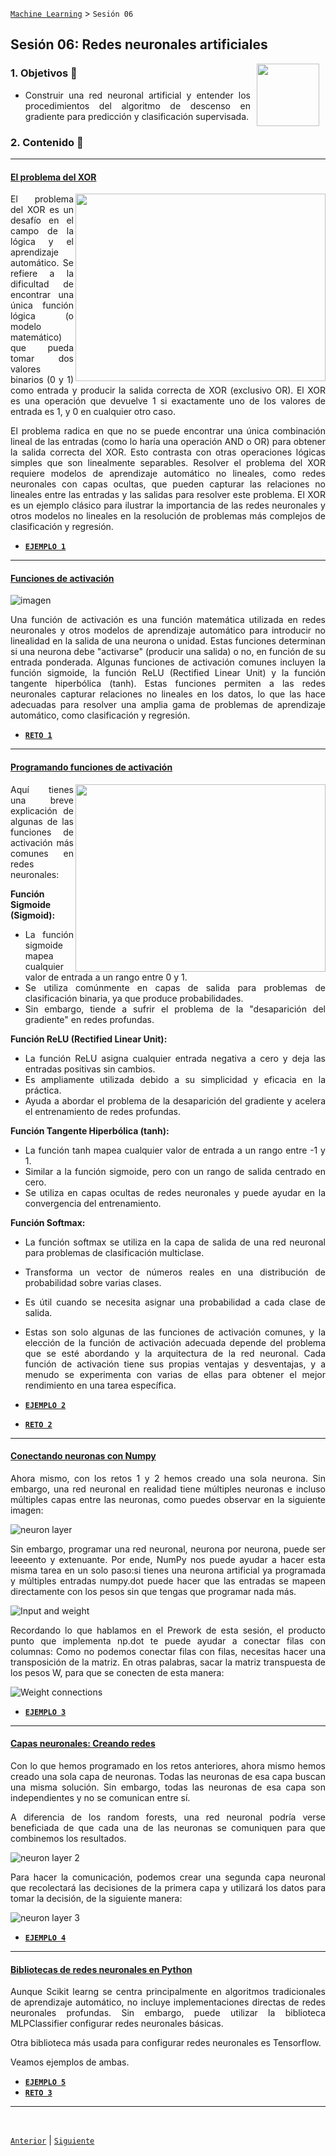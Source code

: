 [`Machine Learning`](../README.md) > `Sesión 06`

## Sesión 06: Redes neuronales artificiales

<img src="https://github.com/beduExpert/Introduccion-a-Bases-de-Datos-Diciembre-2020/raw/master/imagenes/pizarron.png" align="right" height="100" width="100" hspace="10">
<div style="text-align: justify;">

### 1. Objetivos :dart: 
- Construir una red neuronal artificial y entender los procedimientos del algoritmo de descenso en gradiente para predicción y clasificación supervisada.

### 2. Contenido :blue_book:

---
#### <ins>El problema del XOR</ins>
<img src="https://github.com/beduExpert/C1-Machine-Learning-2020/raw/master/Sesion-06/imgassets/xorcartesian.png" align="right" height="300" width="400">

El problema del XOR es un desafío en el campo de la lógica y el aprendizaje automático. Se refiere a la dificultad de encontrar una única función lógica (o modelo matemático) que pueda tomar dos valores binarios (0 y 1) como entrada y producir la salida correcta de XOR (exclusivo OR). El XOR es una operación que devuelve 1 si exactamente uno de los valores de entrada es 1, y 0 en cualquier otro caso.

El problema radica en que no se puede encontrar una única combinación lineal de las entradas (como lo haría una operación AND o OR) para obtener la salida correcta del XOR. Esto contrasta con otras operaciones lógicas simples que son linealmente separables. Resolver el problema del XOR requiere modelos de aprendizaje automático no lineales, como redes neuronales con capas ocultas, que pueden capturar las relaciones no lineales entre las entradas y las salidas para resolver este problema. El XOR es un ejemplo clásico para ilustrar la importancia de las redes neuronales y otros modelos no lineales en la resolución de problemas más complejos de clasificación y regresión.

- [**`EJEMPLO 1`**](Ejemplo01.ipynb)

---
#### <ins>Funciones de activación</ins>

![imagen](https://github.com/beduExpert/C1-Machine-Learning-2020/raw/master/Sesion-06/imgassets/artificialneuron1.png)

Una función de activación es una función matemática utilizada en redes neuronales y otros modelos de aprendizaje automático para introducir no linealidad en la salida de una neurona o unidad. Estas funciones determinan si una neurona debe "activarse" (producir una salida) o no, en función de su entrada ponderada. Algunas funciones de activación comunes incluyen la función sigmoide, la función ReLU (Rectified Linear Unit) y la función tangente hiperbólica (tanh). Estas funciones permiten a las redes neuronales capturar relaciones no lineales en los datos, lo que las hace adecuadas para resolver una amplia gama de problemas de aprendizaje automático, como clasificación y regresión.

- [**`RETO 1`**](Reto01.ipynb)

---
#### <ins>Programando funciones de activación</ins>
<img src="https://github.com/beduExpert/C1-Machine-Learning-2020/raw/master/Sesion-06/imgassets/sigmoidal.gif" align="right" height="300" width="400">

Aquí tienes una breve explicación de algunas de las funciones de activación más comunes en redes neuronales:

**Función Sigmoide (Sigmoid):**

- La función sigmoide mapea cualquier valor de entrada a un rango entre 0 y 1.
- Se utiliza comúnmente en capas de salida para problemas de clasificación binaria, ya que produce probabilidades.
- Sin embargo, tiende a sufrir el problema de la "desaparición del gradiente" en redes profundas.

**Función ReLU (Rectified Linear Unit):**

- La función ReLU asigna cualquier entrada negativa a cero y deja las entradas positivas sin cambios.
- Es ampliamente utilizada debido a su simplicidad y eficacia en la práctica.
- Ayuda a abordar el problema de la desaparición del gradiente y acelera el entrenamiento de redes profundas.

**Función Tangente Hiperbólica (tanh):**

- La función tanh mapea cualquier valor de entrada a un rango entre -1 y 1.
- Similar a la función sigmoide, pero con un rango de salida centrado en cero.
- Se utiliza en capas ocultas de redes neuronales y puede ayudar en la convergencia del entrenamiento.

**Función Softmax:**

- La función softmax se utiliza en la capa de salida de una red neuronal para problemas de clasificación multiclase.
- Transforma un vector de números reales en una distribución de probabilidad sobre varias clases.
- Es útil cuando se necesita asignar una probabilidad a cada clase de salida.
- Estas son solo algunas de las funciones de activación comunes, y la elección de la función de activación adecuada depende del problema que se esté abordando y la arquitectura de la red neuronal. Cada función de activación tiene sus propias ventajas y desventajas, y a menudo se experimenta con varias de ellas para obtener el mejor rendimiento en una tarea específica.

- [**`EJEMPLO 2`**](Ejemplo02.ipynb)
- [**`RETO 2`**](Reto02.ipynb)

---
#### <ins>Conectando neuronas con Numpy</ins>
Ahora mismo, con los retos 1 y 2 hemos creado una sola neurona. Sin embargo, una red neuronal en realidad tiene múltiples neuronas e incluso múltiples capas entre las neuronas, como puedes observar en la siguiente imagen:

![neuron layer](imgassets/neuronlayer.png)

Sin embargo, programar una red neuronal, neurona por neurona, puede ser leeeento y extenuante. Por ende, NumPy nos puede ayudar a hacer esta misma tarea en un solo paso:si tienes una neurona artificial ya programada y múltiples entradas numpy.dot puede hacer que las entradas se mapeen directamente con los pesos sin que tengas que programar nada más.

![Input and weight](imgassets/inputandweight.png)

Recordando lo que hablamos en el Prework de esta sesión, el producto punto que implementa np.dot te puede ayudar a conectar filas con columnas: Como no podemos conectar filas con filas, necesitas hacer una transposición de la matriz. En otras palabras, sacar la matriz transpuesta de los pesos W, para que se conecten de esta manera:

![Weight connections](imgassets/connectionweights.png)

- [**`EJEMPLO 3`**](Ejemplo03.ipynb)

---
#### <ins>Capas neuronales: Creando redes</ins>
Con lo que hemos programado en los retos anteriores, ahora mismo hemos creado una sola capa de neuronas. Todas las neuronas de esa capa buscan una misma solución. Sin embargo, todas las neuronas de esa capa son independientes y no se comunican entre sí. 

A diferencia de los random forests, una red neuronal podría verse beneficiada de que cada una de las neuronas se comuniquen para que combinemos los resultados.

![neuron layer 2](imgassets/neuronlayer2.png)

Para hacer la comunicación, podemos crear una segunda capa neuronal que recolectará las decisiones de la primera capa y utilizará los datos para tomar la decisión, de la siguiente manera: 

![neuron layer 3](imgassets/neuronlayer3.png)

- [**`EJEMPLO 4`**](Ejemplo04.ipynb)

---
#### <ins>Bibliotecas de redes neuronales en Python</ins>
Aunque Scikit learng se centra principalmente en algoritmos tradicionales de aprendizaje automático, no incluye implementaciones directas de redes neuronales profundas. Sin embargo, puede utilizar la biblioteca MLPClassifier configurar redes neuronales básicas.

Otra biblioteca más usada para configurar redes neuronales es Tensorflow.

Veamos ejemplos de ambas. 

- [**`EJEMPLO 5`**](Ejemplo05.ipynb)
- [**`RETO 3`**](Reto03.ipynb)

---

<br/>

[`Anterior`](../Sesion-04/README.md) | [`Siguiente`](../Sesion-06/README.md)      
